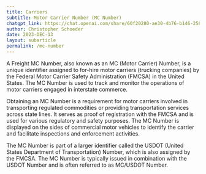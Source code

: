```yaml
---
title: Carriers
subtitle: Motor Carrier Number (MC Number)
chatgpt_link: https://chat.openai.com/share/60f20280-ae30-4b76-b146-258196be8b68
author: Christopher Schoeder
date: 2023-DEC-13
layout: subarticle
permalink: /mc-number
---
```


A Freight MC Number, also known as an MC (Motor Carrier) Number, is a unique identifier assigned to for-hire motor carriers (trucking companies) by the Federal Motor Carrier Safety Administration (FMCSA) in the United States. The MC Number is used to track and monitor the operations of motor carriers engaged in interstate commerce.

Obtaining an MC Number is a requirement for motor carriers involved in transporting regulated commodities or providing transportation services across state lines. It serves as proof of registration with the FMCSA and is used for various regulatory and safety purposes. The MC Number is displayed on the sides of commercial motor vehicles to identify the carrier and facilitate inspections and enforcement activities.

The MC Number is part of a larger identifier called the USDOT (United States Department of Transportation) Number, which is also assigned by the FMCSA. The MC Number is typically issued in combination with the USDOT Number and is often referred to as MC/USDOT Number.

